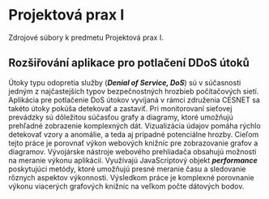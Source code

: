 # Projektová prax I

Zdrojové súbory k predmetu Projektová prax I.

## Rozšiřování aplikace pro potlačení DDoS útoků

Útoky typu odopretia služby (***Denial of Service, DoS***) sú v súčasnosti jedným z najčastejších typov bezpečnostných hrozbieb počítačových sietí. Aplikácia pre potlačenie DoS útokov vyvíjaná v rámci združenia CESNET sa takéto útoky pokúša detekovať a zastaviť. Pri monitorovaní sieťovej prevádzky sú dôležitou súčasťou grafy a diagramy, ktoré umožňujú prehľadné zobrazenie komplexných dát. Vizualizácia údajov pomáha rýchlo detekovať vzory a anomálie, a teda aj prípadné potenciálne hrozby. Cieľom tejto práce je porovnať výkon webových knižníc pre zobrazovanie grafov a diagramov.
Vývojárske nástroje webového prehliadača obsahujú možnosti na meranie výkonu aplikácií. Využívajú JavaScriptový objekt ***performance*** poskytujúci metódy, ktoré umožňujú presné meranie času a sledovanie rôznych aspektov výkonnosti.
Výsledkom práce je komplexné porovnanie výkonu viacerých grafových knižníc na veľkom počte dátových bodov.